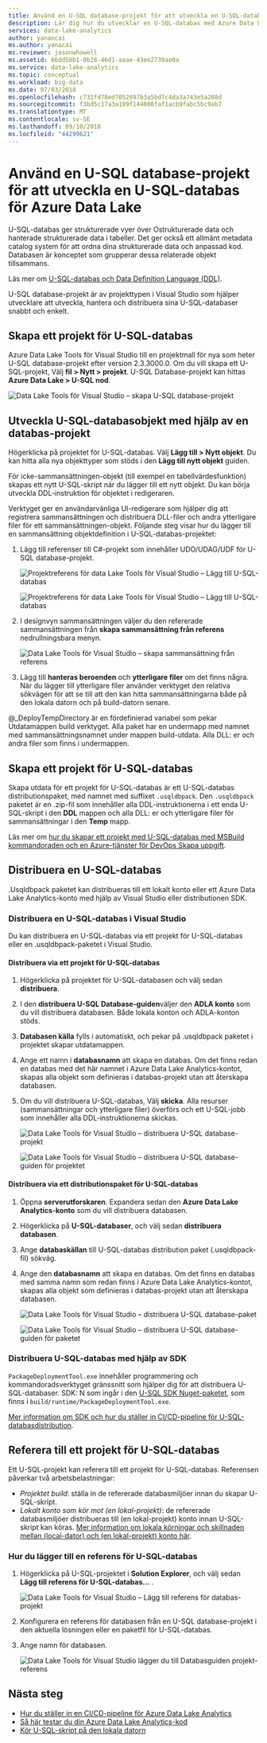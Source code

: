 ```yaml
---
title: Använd en U-SQL database-projekt för att utveckla en U-SQL-databas för Azure Data Lake
description: Lär dig hur du utvecklar en U-SQL-databas med Azure Data Lake Tools för Visual Studio.
services: data-lake-analytics
author: yanancai
ms.author: yanacai
ms.reviewer: jasonwhowell
ms.assetid: 66dd58b1-0b28-46d1-aaae-43ee2739ae0a
ms.service: data-lake-analytics
ms.topic: conceptual
ms.workload: big-data
ms.date: 07/03/2018
ms.openlocfilehash: c731fd78ed7052697b3a5bd7c4da3a743e5a208d
ms.sourcegitcommit: f3bd5c17a3a189f144008faf1acb9fabc5bc9ab7
ms.translationtype: MT
ms.contentlocale: sv-SE
ms.lasthandoff: 09/10/2018
ms.locfileid: "44299621"
---
```

# <a name="use-a-u-sql-database-project-to-develop-a-u-sql-database-for-azure-data-lake"></a>Använd en U-SQL database-projekt för att utveckla en U-SQL-databas för Azure Data Lake

U-SQL-databas ger strukturerade vyer över Ostrukturerade data och hanterade strukturerade data i tabeller. Det ger också ett allmänt metadata catalog system för att ordna dina strukturerade data och anpassad kod. Databasen är konceptet som grupperar dessa relaterade objekt tillsammans.

Läs mer om [U-SQL-databas och Data Definition Language (DDL)](https://msdn.microsoft.com/azure/data-lake-analytics/u-sql/data-definition-language-ddl-statements-u-sql). 

U-SQL database-projekt är av projekttypen i Visual Studio som hjälper utvecklare att utveckla, hantera och distribuera sina U-SQL-databaser snabbt och enkelt.

## <a name="create-a-u-sql-database-project"></a>Skapa ett projekt för U-SQL-databas

Azure Data Lake Tools för Visual Studio till en projektmall för nya som heter U-SQL database-projekt efter version 2.3.3000.0. Om du vill skapa ett U-SQL-projekt, Välj **fil > Nytt > projekt**. U-SQL Database-projekt kan hittas **Azure Data Lake > U-SQL nod**.

![Data Lake Tools för Visual Studio – skapa U-SQL database-projekt](./media/data-lake-analytics-data-lake-tools-develop-usql-database/data-lake-tools-create-usql-database-project-creation.png) 

## <a name="develop-u-sql-database-objects-by-using-a-database-project"></a>Utveckla U-SQL-databasobjekt med hjälp av en databas-projekt

Högerklicka på projektet för U-SQL-databas. Välj **Lägg till > Nytt objekt**. Du kan hitta alla nya objekttyper som stöds i den **Lägg till nytt objekt** guiden. 

För icke-sammansättningen-objekt (till exempel en tabellvärdesfunktion) skapas ett nytt U-SQL-skript när du lägger till ett nytt objekt. Du kan börja utveckla DDL-instruktion för objektet i redigeraren.

Verktyget ger en användarvänliga UI-redigerare som hjälper dig att registrera sammansättningen och distribuera DLL-filer och andra ytterligare filer för ett sammansättningen-objekt. Följande steg visar hur du lägger till en sammansättning objektdefinition i U-SQL-databas-projektet:

1.  Lägg till referenser till C#-projekt som innehåller UDO/UDAG/UDF för U-SQL database-projekt.

    ![Projektreferens för data Lake Tools för Visual Studio – Lägg till U-SQL-databas](./media/data-lake-analytics-data-lake-tools-develop-usql-database/data-lake-tools-add-project-reference.png) 

    ![Projektreferens för data Lake Tools för Visual Studio – Lägg till U-SQL-databas](./media/data-lake-analytics-data-lake-tools-develop-usql-database/data-lake-tools-add-project-reference-wizard.png)

2.  I designvyn sammansättningen väljer du den refererade sammansättningen från **skapa sammansättning från referens** nedrullningsbara menyn.

    ![Data Lake Tools för Visual Studio – skapa sammansättning från referens](./media/data-lake-analytics-data-lake-tools-develop-usql-database/data-lake-tools-create-assembly-from-reference.png)

3.  Lägg till **hanteras beroenden** och **ytterligare filer** om det finns några. När du lägger till ytterligare filer använder verktyget den relativa sökvägen för att se till att den kan hitta sammansättningarna både på den lokala datorn och på build-datorn senare. 

@_DeployTempDirectory är en fördefinierad variabel som pekar Utdatamappen build verktyget. Alla paket har en undermapp med namnet med sammansättningsnamnet under mappen build-utdata. Alla DLL: er och andra filer som finns i undermappen. 
 
## <a name="build-a-u-sql-database-project"></a>Skapa ett projekt för U-SQL-databas

Skapa utdata för ett projekt för U-SQL-databas är ett U-SQL-databas distributionspaket, med namnet med suffixet `.usqldbpack`. Den `.usqldbpack` paketet är en .zip-fil som innehåller alla DDL-instruktionerna i ett enda U-SQL-skript i den **DDL** mappen och alla DLL: er och ytterligare filer för sammansättningar i den **Temp** mapp.

Läs mer om [hur du skapar ett projekt med U-SQL-databas med MSBuild kommandoraden och en Azure-tjänster för DevOps Skapa uppgift](data-lake-analytics-cicd-overview.md).

## <a name="deploy-a-u-sql-database"></a>Distribuera en U-SQL-databas

.Usqldbpack paketet kan distribueras till ett lokalt konto eller ett Azure Data Lake Analytics-konto med hjälp av Visual Studio eller distributionen SDK. 

### <a name="deploy-a-u-sql-database-in-visual-studio"></a>Distribuera en U-SQL-databas i Visual Studio

Du kan distribuera en U-SQL-databas via ett projekt för U-SQL-databas eller en .usqldbpack-paketet i Visual Studio.

#### <a name="deploy-through-a-u-sql-database-project"></a>Distribuera via ett projekt för U-SQL-databas

1.  Högerklicka på projektet för U-SQL-databasen och välj sedan **distribuera**.
2.  I den **distribuera U-SQL Database-guiden**väljer den **ADLA konto** som du vill distribuera databasen. Både lokala konton och ADLA-konton stöds.
3.  **Databasen källa** fylls i automatiskt, och pekar på .usqldbpack paketet i projektet skapar utdatamappen.
4.  Ange ett namn i **databasnamn** att skapa en databas. Om det finns redan en databas med det här namnet i Azure Data Lake Analytics-kontot, skapas alla objekt som definieras i databas-projekt utan att återskapa databasen.
5.  Om du vill distribuera U-SQL-databas, Välj **skicka**. Alla resurser (sammansättningar och ytterligare filer) överförs och ett U-SQL-jobb som innehåller alla DDL-instruktionerna skickas.

    ![Data Lake Tools för Visual Studio – distribuera U-SQL database-projekt](./media/data-lake-analytics-data-lake-tools-develop-usql-database/data-lake-tools-deploy-usql-database-project.png)

    ![Data Lake Tools för Visual Studio – distribuera U-SQL database-guiden för projektet](./media/data-lake-analytics-data-lake-tools-develop-usql-database/data-lake-tools-deploy-usql-database-project-wizard.png)

#### <a name="deploy-through-a-u-sql-database-deployment-package"></a>Distribuera via ett distributionspaket för U-SQL-databas

1.  Öppna **serverutforskaren**. Expandera sedan den **Azure Data Lake Analytics-konto** som du vill distribuera databasen.
2.  Högerklicka på **U-SQL-databaser**, och välj sedan **distribuera databasen**.
3.  Ange **databaskällan** till U-SQL-databas distribution paket (.usqldbpack-fil) sökväg.
4.  Ange den **databasnamn** att skapa en databas. Om det finns en databas med samma namn som redan finns i Azure Data Lake Analytics-kontot, skapas alla objekt som definieras i databas-projekt utan att återskapa databasen.

    ![Data Lake Tools för Visual Studio – distribuera U-SQL database-paket](./media/data-lake-analytics-data-lake-tools-develop-usql-database/data-lake-tools-deploy-usql-database-package.png)

    ![Data Lake Tools för Visual Studio – distribuera U-SQL database-guiden för paketet](./media/data-lake-analytics-data-lake-tools-develop-usql-database/data-lake-tools-deploy-usql-database-package-wizard.png)
  
### <a name="deploy-u-sql-database-by-using-the-sdk"></a>Distribuera U-SQL-databas med hjälp av SDK

`PackageDeploymentTool.exe` innehåller programmering och kommandoradsverktyget gränssnitt som hjälper dig för att distribuera U-SQL-databaser. SDK: N som ingår i den [U-SQL SDK Nuget-paketet](https://www.nuget.org/packages/Microsoft.Azure.DataLake.USQL.SDK/), som finns i `build/runtime/PackageDeploymentTool.exe`.

[Mer information om SDK och hur du ställer in CI/CD-pipeline för U-SQL-databasdistribution](data-lake-analytics-cicd-overview.md#deploy-u-sql-database-through-azure-devops).

## <a name="reference-a-u-sql-database-project"></a>Referera till ett projekt för U-SQL-databas

Ett U-SQL-projekt kan referera till ett projekt för U-SQL-databas. Referensen påverkar två arbetsbelastningar:

- *Projektet build*: ställa in de refererade databasmiljöer innan du skapar U-SQL-skript. 
- *Lokalt konto som kör mot (en lokal-projekt)*: de refererade databasmiljöer distribueras till (en lokal-projekt) konto innan U-SQL-skript kan köras. [Mer information om lokala körningar och skillnaden mellan (local-dator) och (en lokal-projekt) konto här](data-lake-analytics-data-lake-tools-local-run.md).

### <a name="how-to-add-a-u-sql-database-reference"></a>Hur du lägger till en referens för U-SQL-databas

1. Högerklicka på U-SQL-projektet i **Solution Explorer**, och välj sedan **Lägg till referens för U-SQL-databas...** .

    ![Data Lake Tools för Visual Studio – Lägg till referens för databas-projekt](./media/data-lake-analytics-data-lake-tools-develop-usql-database/data-lake-tools-add-database-project-reference.png)

2. Konfigurera en referens för databasen från en U-SQL database-projekt i den aktuella lösningen eller en paketfil för U-SQL-databas.
3. Ange namn för databasen.

    ![Data Lake Tools för Visual Studio lägger du till Databasguiden projekt-referens](./media/data-lake-analytics-data-lake-tools-develop-usql-database/data-lake-tools-add-database-project-reference-wizard.png)

## <a name="next-steps"></a>Nästa steg

- [Hur du ställer in en CI/CD-pipeline för Azure Data Lake Analytics](data-lake-analytics-cicd-overview.md)
- [Så här testar du din Azure Data Lake Analytics-kod](data-lake-analytics-cicd-test.md)
- [Kör U-SQL-skript på den lokala datorn](data-lake-analytics-data-lake-tools-local-run.md)
